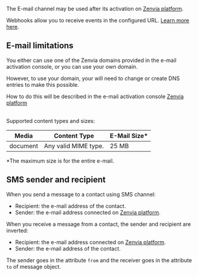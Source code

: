 The E-mail channel may be used after its activation on [Zenvia platform](https://app.zenvia.com/home/credentials/email/list).
<br/>

Webhooks allow you to receive events in the configured URL. [Learn more here](#tag/Webhooks).

## E-mail limitations

You either can use one of the Zenvia domains provided in the e-mail activation console, or you can use your own domain.

However, to use your domain, your will need to change or create DNS entries to make this possible.

How to do this will be described in the e-mail activation console [Zenvia platform](https://app.zenvia.com/home/credentials/email/list)

<br>
Supported content types and sizes:

| Media | Content Type | E-Mail Size* |
|---|---|---|
| document | Any valid MIME type. | 25&nbsp;MB |

*The maximum size is for the entire e-mail.


## SMS sender and recipient

When you send a message to a contact using SMS channel:

* Recipient: the e-mail address of the contact.
* Sender: the e-mail address connected on [Zenvia platform](https://app.zenvia.com/home/credentials/email/list).

When you receive a message from a contact, the sender and recipient are inverted:

* Recipient: the e-mail address connected on [Zenvia platform](https://app.zenvia.com/home/credentials/email/list).
* Sender: the e-mail address of the contact.

The sender goes in the attribute `from` and the receiver goes in the attribute `to` of message object.
